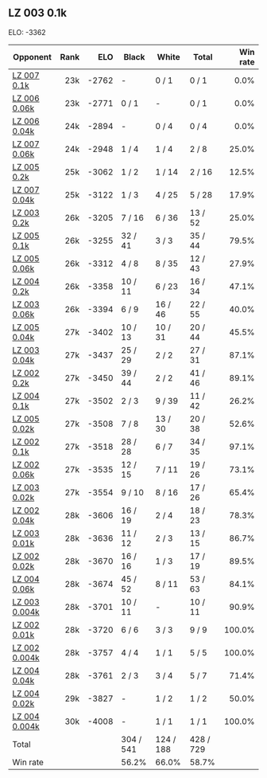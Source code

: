 ## LZ 003 0.1k ##

ELO: -3362

Opponent | Rank | ELO | Black | White | Total | Win rate
---------|-----:|----:|-------|-------|-------|-------:
[LZ 007 0.1k](LZ%20007%200.1k.md) | 23k | -2762 | - | 0 / 1 | 0 / 1 | 0.0%
[LZ 006 0.06k](LZ%20006%200.06k.md) | 23k | -2771 | 0 / 1 | - | 0 / 1 | 0.0%
[LZ 006 0.04k](LZ%20006%200.04k.md) | 24k | -2894 | - | 0 / 4 | 0 / 4 | 0.0%
[LZ 007 0.06k](LZ%20007%200.06k.md) | 24k | -2948 | 1 / 4 | 1 / 4 | 2 / 8 | 25.0%
[LZ 005 0.2k](LZ%20005%200.2k.md) | 25k | -3062 | 1 / 2 | 1 / 14 | 2 / 16 | 12.5%
[LZ 007 0.04k](LZ%20007%200.04k.md) | 25k | -3122 | 1 / 3 | 4 / 25 | 5 / 28 | 17.9%
[LZ 003 0.2k](LZ%20003%200.2k.md) | 26k | -3205 | 7 / 16 | 6 / 36 | 13 / 52 | 25.0%
[LZ 005 0.1k](LZ%20005%200.1k.md) | 26k | -3255 | 32 / 41 | 3 / 3 | 35 / 44 | 79.5%
[LZ 005 0.06k](LZ%20005%200.06k.md) | 26k | -3312 | 4 / 8 | 8 / 35 | 12 / 43 | 27.9%
[LZ 004 0.2k](LZ%20004%200.2k.md) | 26k | -3358 | 10 / 11 | 6 / 23 | 16 / 34 | 47.1%
[LZ 003 0.06k](LZ%20003%200.06k.md) | 26k | -3394 | 6 / 9 | 16 / 46 | 22 / 55 | 40.0%
[LZ 005 0.04k](LZ%20005%200.04k.md) | 27k | -3402 | 10 / 13 | 10 / 31 | 20 / 44 | 45.5%
[LZ 003 0.04k](LZ%20003%200.04k.md) | 27k | -3437 | 25 / 29 | 2 / 2 | 27 / 31 | 87.1%
[LZ 002 0.2k](LZ%20002%200.2k.md) | 27k | -3450 | 39 / 44 | 2 / 2 | 41 / 46 | 89.1%
[LZ 004 0.1k](LZ%20004%200.1k.md) | 27k | -3502 | 2 / 3 | 9 / 39 | 11 / 42 | 26.2%
[LZ 005 0.02k](LZ%20005%200.02k.md) | 27k | -3508 | 7 / 8 | 13 / 30 | 20 / 38 | 52.6%
[LZ 002 0.1k](LZ%20002%200.1k.md) | 27k | -3518 | 28 / 28 | 6 / 7 | 34 / 35 | 97.1%
[LZ 002 0.06k](LZ%20002%200.06k.md) | 27k | -3535 | 12 / 15 | 7 / 11 | 19 / 26 | 73.1%
[LZ 003 0.02k](LZ%20003%200.02k.md) | 27k | -3554 | 9 / 10 | 8 / 16 | 17 / 26 | 65.4%
[LZ 002 0.04k](LZ%20002%200.04k.md) | 28k | -3606 | 16 / 19 | 2 / 4 | 18 / 23 | 78.3%
[LZ 003 0.01k](LZ%20003%200.01k.md) | 28k | -3636 | 11 / 12 | 2 / 3 | 13 / 15 | 86.7%
[LZ 002 0.02k](LZ%20002%200.02k.md) | 28k | -3670 | 16 / 16 | 1 / 3 | 17 / 19 | 89.5%
[LZ 004 0.06k](LZ%20004%200.06k.md) | 28k | -3674 | 45 / 52 | 8 / 11 | 53 / 63 | 84.1%
[LZ 003 0.004k](LZ%20003%200.004k.md) | 28k | -3701 | 10 / 11 | - | 10 / 11 | 90.9%
[LZ 002 0.01k](LZ%20002%200.01k.md) | 28k | -3720 | 6 / 6 | 3 / 3 | 9 / 9 | 100.0%
[LZ 002 0.004k](LZ%20002%200.004k.md) | 28k | -3757 | 4 / 4 | 1 / 1 | 5 / 5 | 100.0%
[LZ 004 0.04k](LZ%20004%200.04k.md) | 28k | -3761 | 2 / 3 | 3 / 4 | 5 / 7 | 71.4%
[LZ 004 0.02k](LZ%20004%200.02k.md) | 29k | -3827 | - | 1 / 2 | 1 / 2 | 50.0%
[LZ 004 0.004k](LZ%20004%200.004k.md) | 30k | -4008 | - | 1 / 1 | 1 / 1 | 100.0%
Total | | | 304 / 541 | 124 / 188 | 428 / 729 | 
Win rate| | | 56.2% | 66.0% | 58.7% | 
